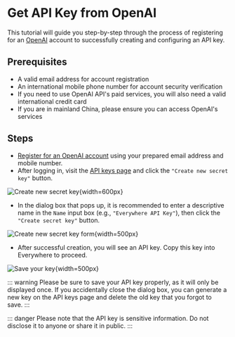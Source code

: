 # Get API Key from OpenAI

This tutorial will guide you step-by-step through the process of registering for an [OpenAI](https://openai.com) account to successfully creating and configuring an API key.

## Prerequisites

  - A valid email address for account registration
  - An international mobile phone number for account security verification
  - If you need to use OpenAI API's paid services, you will also need a valid international credit card
  - If you are in mainland China, please ensure you can access OpenAI's services

## Steps

  - [Register for an OpenAI account](https://platform.openai.com/signup) using your prepared email address and mobile number.
  - After logging in, visit the [API keys page](https://platform.openai.com/api-keys) and click the `"Create new secret key"` button.

![Create new secret key](/model-provider/openai/create-new-secret-key.webp){width=600px}

  - In the dialog box that pops up, it is recommended to enter a descriptive name in the `Name` input box (e.g., `"Everywhere API Key"`), then click the `"Create secret key"` button.

![Create new secret key form](/model-provider/openai/create-new-secret-key-form.webp){width=500px}

  - After successful creation, you will see an API key. Copy this key into Everywhere to proceed.

![Save your key](/model-provider/openai/save-your-key.webp){width=500px}

::: warning
Please be sure to save your API key properly, as it will only be displayed once. If you accidentally close the dialog box, you can generate a new key on the API keys page and delete the old key that you forgot to save.
:::

::: danger
Please note that the API key is sensitive information. Do not disclose it to anyone or share it in public.
:::